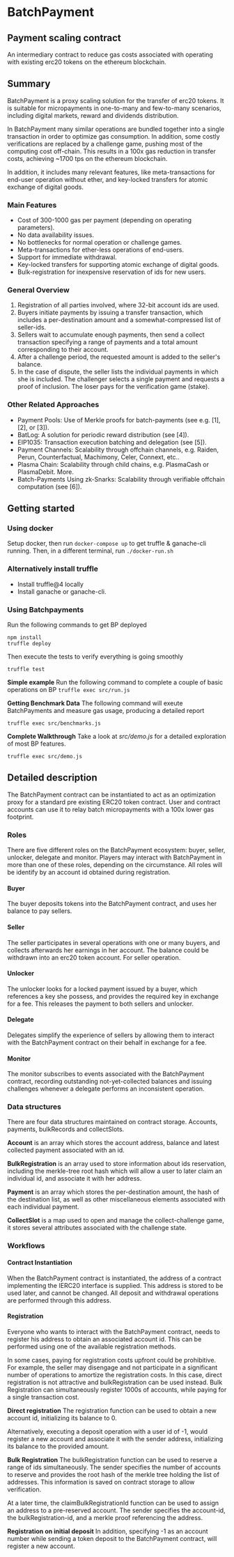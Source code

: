 # BatchPayment
## Payment scaling contract
An intermediary contract to reduce gas costs associated with operating with existing erc20 tokens on the ethereum blockchain.

## Summary

BatchPayment is a proxy scaling solution for the transfer of erc20 tokens. It is suitable for micropayments in one-to-many and few-to-many scenarios, including digital markets, reward and dividends distribution. 
 
In BatchPayment many similar operations are bundled together into a single transaction in order to optimize gas consumption. In addition, some costly verifications are replaced by a challenge game, pushing most of the computing cost off-chain. This results in a 100x gas reduction in transfer costs, achieving ~1700 tps on the ethereum blockchain.  

In addition, it includes many relevant features, like meta-transactions for end-user operation without ether, and key-locked transfers for atomic exchange of digital goods.

### Main Features
- Cost of 300-1000 gas per payment (depending on operating parameters).
- No data availability issues. 
- No bottlenecks for normal operation or challenge games.
- Meta-transactions for ether-less operations of end-users.
- Support for immediate withdrawal.   
- Key-locked transfers for supporting atomic exchange of digital goods.
- Bulk-registration for inexpensive reservation of ids for new users.

### General Overview

1. Registration of all parties involved, where 32-bit account ids are used.
2. Buyers initiate payments by issuing a transfer transaction, which includes a per-destination amount and a somewhat-compressed list of seller-ids. 
3. Sellers wait to accumulate enough payments, then send a collect transaction specifying a range of payments and a total amount corresponding to their account.
4. After a challenge period, the requested amount is added to the seller's balance.
5. In the case of dispute, the seller lists the individual payments in which she is included. The challenger selects a single payment and requests a proof of inclusion. The loser pays for the verification game (stake).

### Other Related Approaches
- Payment Pools: Use of Merkle proofs for batch-payments (see e.g. [1], [2], or [3]).
- BatLog: A solution for periodic reward distribution (see [4]).
- EIP1035: Transaction execution batching and delegation (see [5]).
- Payment Channels: Scalability through offchain channels, e.g. Raiden, Perun, Counterfactual, Machimony, Celer, Connext, etc..
- Plasma Chain: Scalability through child chains, e.g. PlasmaCash or PlasmaDebit. More.
- Batch-Payments Using zk-Snarks: Scalability through verifiable offchain computation (see [6]).

## Getting started
### Using docker
Setup docker, then run `docker-compose up` to get truffle & ganache-cli running.
Then, in a different terminal, run `./docker-run.sh` 

### Alternatively install truffle
- Install truffle@4 locally
- Install ganache or ganache-cli.

### Using Batchpayments
Run the following commands to get BP deployed
```
npm install
truffle deploy
```
Then execute the tests to verify everything is going smoothly
```
truffle test
```

**Simple example**
Run the following command to complete a couple of basic operations on BP
`truffle exec src/run.js`

**Getting Benchmark Data**
The following command will exeute BatchPayments and measure gas usage, producing a detailed report

```truffle exec src/benchmarks.js```

**Complete Walkthrough**
Take a look at *src/demo.js* for a detailed exploration of most BP features.

```truffle exec src/demo.js```


## Detailed description
The BatchPayment contract can be instantiated to act as an optimization proxy for a standard pre existing ERC20 token contract. User and contract accounts can use it to relay batch micropayments with a 100x lower gas footprint.

### Roles
There are five different roles on the BatchPayment ecosystem: buyer, seller, unlocker, delegate and monitor.
Players may interact with BatchPayment in  more than one of these roles, depending on the circumstance. All roles will be identify by an account  id obtained during registration.

#### Buyer
The buyer deposits tokens into the BatchPayment contract, and uses her balance to pay sellers.

#### Seller
The seller participates in several operations with one or many buyers, and collects afterwards her earnings in her account. The balance could be withdrawn into an erc20 token account. For seller operation.

#### Unlocker
The unlocker looks for a locked payment issued by a buyer, which references a key she possess, and provides the required key in exchange for a fee. This releases the payment to both sellers and unlocker. 

#### Delegate
Delegates simplify the experience of sellers by allowing them to interact with the BatchPayment contract on their behalf in exchange for a fee.

#### Monitor
The monitor subscribes to events associated with the BatchPayment contract, recording outstanding not-yet-collected balances and issuing challenges whenever a delegate performs an inconsistent operation.



### Data structures
There are four data structures maintained on contract storage.  Accounts, payments, bulkRecords and collectSlots.

**Account** is an array which stores the account address, balance and latest collected payment associated with an id.

**BulkRegistration** is an array used to store information about ids reservation, including the merkle-tree root hash which will allow a user to later claim an individual id, and associate it with her address.

**Payment** is an array which stores the per-destination amount, the hash of the destination list, as well as other miscellaneous elements associated with each individual payment.

**CollectSlot** is a map used to open and manage the collect-challenge game, it stores several attributes associated with the challenge state.

### Workflows

#### Contract Instantiation
When the BatchPayment contract is instantiated, the address of a contract implementing the IERC20 interface is supplied. This address is stored to be used later, and cannot be changed. All deposit and withdrawal operations are performed through this address.
 
#### Registration
Everyone who wants to interact with the BatchPayment contract, needs to register his address to obtain an associated account id. This can be performed using one of the available registration methods.

In some cases, paying for registration costs upfront could be prohibitive. For example, the seller may disengage and not participate in a significant number of operations to amortize the registration costs. In this case, direct registration is not attractive and bulkRegistration can be used instead. Bulk Registration can simultaneously register 1000s of accounts, while paying for a single transaction cost. 

**Direct registration**
The registration function can be used to obtain a new account id, initializing its balance to 0.

Alternatively, executing a deposit operation with a user id of -1, would register a new account and associate it with the sender address, initializing its balance to the provided amount.

 
**Bulk Registration**
The bulkRegistration function can be used to reserve a range of ids simultaneously. The sender specifies the number of accounts to reserve and provides the root hash of the merkle tree holding the list of addresses. This information is saved on contract storage to allow verification. 

At a later time, the claimBulkRegistrationId function can be used to assign an address to a pre-reserved account. The sender specifies the account-id, the bulkRegistration-id, and a merkle proof referencing the address. 

**Registration on initial deposit**
In addition, specifying -1 as an account number while sending a token deposit to the BatchPayment contract, will register a new account. 
  


 



	